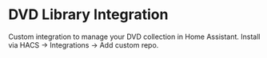 # DVD Library Integration
Custom integration to manage your DVD collection in Home Assistant.
Install via HACS → Integrations → Add custom repo.
